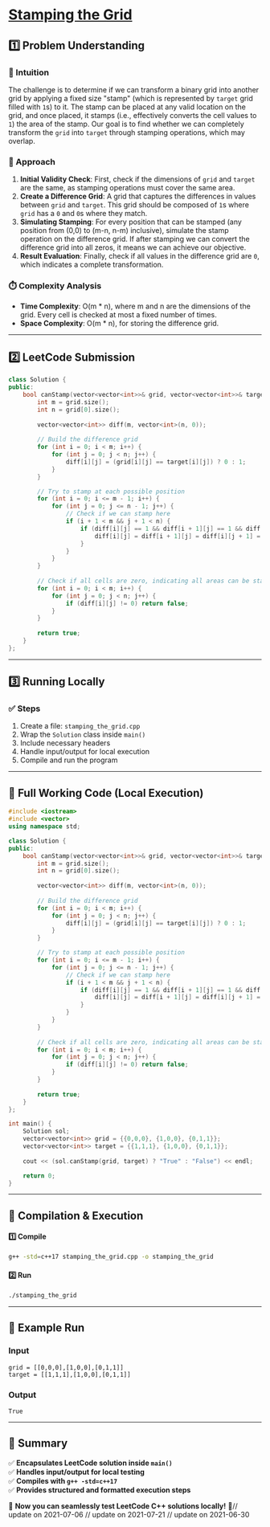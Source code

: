 # **[Stamping the Grid](https://leetcode.com/problems/stamping-the-grid/description/)**  

## **1️⃣ Problem Understanding**  
### **📌 Intuition**  
The challenge is to determine if we can transform a binary grid into another grid by applying a fixed size "stamp" (which is represented by `target` grid filled with `1`s) to it. The stamp can be placed at any valid location on the grid, and once placed, it stamps (i.e., effectively converts the cell values to `1`) the area of the stamp. Our goal is to find whether we can completely transform the `grid` into `target` through stamping operations, which may overlap.

### **🚀 Approach**  
1. **Initial Validity Check**: First, check if the dimensions of `grid` and `target` are the same, as stamping operations must cover the same area.
2. **Create a Difference Grid**: A grid that captures the differences in values between `grid` and `target`. This grid should be composed of `1`s where `grid` has a `0` and `0`s where they match.
3. **Simulating Stamping**: For every position that can be stamped (any position from (0,0) to (m-n, n-m) inclusive), simulate the stamp operation on the difference grid. If after stamping we can convert the difference grid into all zeros, it means we can achieve our objective.
4. **Result Evaluation**: Finally, check if all values in the difference grid are `0`, which indicates a complete transformation.

### **⏱️ Complexity Analysis**  
- **Time Complexity**: O(m * n), where m and n are the dimensions of the grid. Every cell is checked at most a fixed number of times.
- **Space Complexity**: O(m * n), for storing the difference grid.

---  

## **2️⃣ LeetCode Submission**  
```cpp
class Solution {
public:
    bool canStamp(vector<vector<int>>& grid, vector<vector<int>>& target) {
        int m = grid.size();
        int n = grid[0].size();
        
        vector<vector<int>> diff(m, vector<int>(n, 0));
        
        // Build the difference grid
        for (int i = 0; i < m; i++) {
            for (int j = 0; j < n; j++) {
                diff[i][j] = (grid[i][j] == target[i][j]) ? 0 : 1;
            }
        }

        // Try to stamp at each possible position
        for (int i = 0; i <= m - 1; i++) {
            for (int j = 0; j <= n - 1; j++) {
                // Check if we can stamp here
                if (i + 1 < m && j + 1 < n) {
                    if (diff[i][j] == 1 && diff[i + 1][j] == 1 && diff[i][j + 1] == 1 && diff[i + 1][j + 1] == 1) {
                        diff[i][j] = diff[i + 1][j] = diff[i][j + 1] = diff[i + 1][j + 1] = 0; // stamp
                    }
                }
            }
        }
        
        // Check if all cells are zero, indicating all areas can be stamped
        for (int i = 0; i < m; i++) {
            for (int j = 0; j < n; j++) {
                if (diff[i][j] != 0) return false;
            }
        }
        
        return true;
    }
};
```  

---  

## **3️⃣ Running Locally**  
### **✅ Steps**  
1. Create a file: `stamping_the_grid.cpp`  
2. Wrap the `Solution` class inside `main()`  
3. Include necessary headers  
4. Handle input/output for local execution  
5. Compile and run the program  

---  

## **📝 Full Working Code (Local Execution)**  
```cpp
#include <iostream>
#include <vector>
using namespace std;

class Solution {
public:
    bool canStamp(vector<vector<int>>& grid, vector<vector<int>>& target) {
        int m = grid.size();
        int n = grid[0].size();
        
        vector<vector<int>> diff(m, vector<int>(n, 0));
        
        // Build the difference grid
        for (int i = 0; i < m; i++) {
            for (int j = 0; j < n; j++) {
                diff[i][j] = (grid[i][j] == target[i][j]) ? 0 : 1;
            }
        }

        // Try to stamp at each possible position
        for (int i = 0; i <= m - 1; i++) {
            for (int j = 0; j <= n - 1; j++) {
                // Check if we can stamp here
                if (i + 1 < m && j + 1 < n) {
                    if (diff[i][j] == 1 && diff[i + 1][j] == 1 && diff[i][j + 1] == 1 && diff[i + 1][j + 1] == 1) {
                        diff[i][j] = diff[i + 1][j] = diff[i][j + 1] = diff[i + 1][j + 1] = 0; // stamp
                    }
                }
            }
        }
        
        // Check if all cells are zero, indicating all areas can be stamped
        for (int i = 0; i < m; i++) {
            for (int j = 0; j < n; j++) {
                if (diff[i][j] != 0) return false;
            }
        }
        
        return true;
    }
};

int main() {
    Solution sol;
    vector<vector<int>> grid = {{0,0,0}, {1,0,0}, {0,1,1}};
    vector<vector<int>> target = {{1,1,1}, {1,0,0}, {0,1,1}};
    
    cout << (sol.canStamp(grid, target) ? "True" : "False") << endl;

    return 0;
}
```  

---  

## **🔧 Compilation & Execution**  
#### **1️⃣ Compile**  
```bash
g++ -std=c++17 stamping_the_grid.cpp -o stamping_the_grid
```  

#### **2️⃣ Run**  
```bash
./stamping_the_grid
```  

---  

## **🎯 Example Run**  
### **Input**  
```
grid = [[0,0,0],[1,0,0],[0,1,1]]
target = [[1,1,1],[1,0,0],[0,1,1]]
```  
### **Output**  
```
True
```  

---  

## **📌 Summary**  
✅ **Encapsulates LeetCode solution inside `main()`**  
✅ **Handles input/output for local testing**  
✅ **Compiles with `g++ -std=c++17`**  
✅ **Provides structured and formatted execution steps**  

🚀 **Now you can seamlessly test LeetCode C++ solutions locally!** 🚀// update on 2021-07-06
// update on 2021-07-21
// update on 2021-06-30
